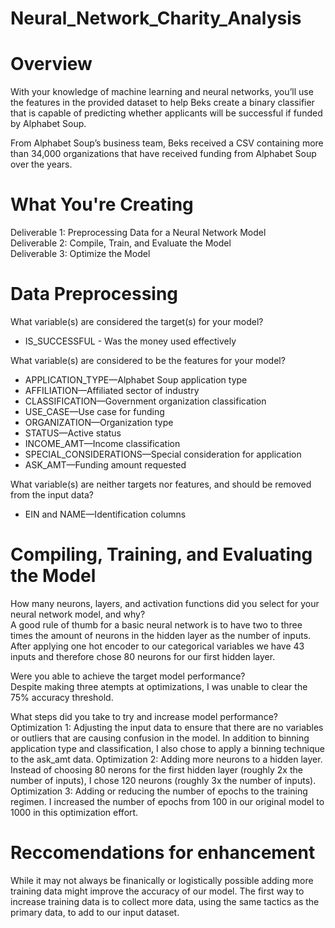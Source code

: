 # Neural_Network_Charity_Analysis
# Overview
With your knowledge of machine learning and neural networks, you’ll use the features in the provided dataset to help Beks create a binary classifier that is capable of predicting whether applicants will be successful if funded by Alphabet Soup.

From Alphabet Soup’s business team, Beks received a CSV containing more than 34,000 organizations that have received funding from Alphabet Soup over the years. 

# What You're Creating
Deliverable 1: Preprocessing Data for a Neural Network Model \
Deliverable 2: Compile, Train, and Evaluate the Model \
Deliverable 3: Optimize the Model 


# Data Preprocessing
What variable(s) are considered the target(s) for your model?
- IS_SUCCESSFUL - Was the money used effectively

What variable(s) are considered to be the features for your model?
- APPLICATION_TYPE—Alphabet Soup application type
- AFFILIATION—Affiliated sector of industry
- CLASSIFICATION—Government organization classification
- USE_CASE—Use case for funding
- ORGANIZATION—Organization type
- STATUS—Active status
- INCOME_AMT—Income classification
- SPECIAL_CONSIDERATIONS—Special consideration for application
- ASK_AMT—Funding amount requested 

What variable(s) are neither targets nor features, and should be removed from the input data? 
- EIN and NAME—Identification columns 

# Compiling, Training, and Evaluating the Model
How many neurons, layers, and activation functions did you select for your neural network model, and why? \
A good rule of thumb for a basic neural network is to have two to three times the amount of neurons in the hidden layer as the number of inputs. After applying one hot encoder to our categorical variables we have 43 inputs and therefore chose 80 neurons for our first hidden layer. 

Were you able to achieve the target model performance? \
Despite making three atempts at optimizations, I was unable to clear the 75% accuracy threshold. 

What steps did you take to try and increase model performance? \
Optimization 1: Adjusting the input data to ensure that there are no variables or outliers that are causing confusion in the model. In addition to binning application type and classification, I also chose to apply a binning technique to the ask_amt data. 
Optimization 2: Adding more neurons to a hidden layer. Instead of choosing 80 nerons for the first hidden layer (roughly 2x the number of inputs), I chose 120 neurons (roughly 3x the number of inputs). 
Optimization 3: Adding or reducing the number of epochs to the training regimen. I increased the number of epochs from 100 in our original model to 1000 in this optimization effort. 

# Reccomendations for enhancement
While it may not always be finanically or logistically possible adding more training data might improve the accuracy of our model. The first way to increase training data is to collect more data, using the same tactics as the primary data, to add to our input dataset. 
